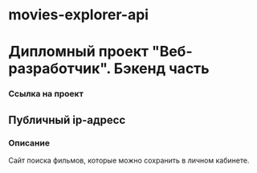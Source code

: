 # movies-explorer-api
# Дипломный проект "Веб-разработчик". Бэкенд часть 


### Ссылка на проект
<!-- Сайт - http://movement.nomoredomains.icu/ -->

## Публичный ip-адресс
<!-- 51.250.39.220 -->

### Описание
Сайт поиска фильмов, которые можно сохранить в личном кабинете.



